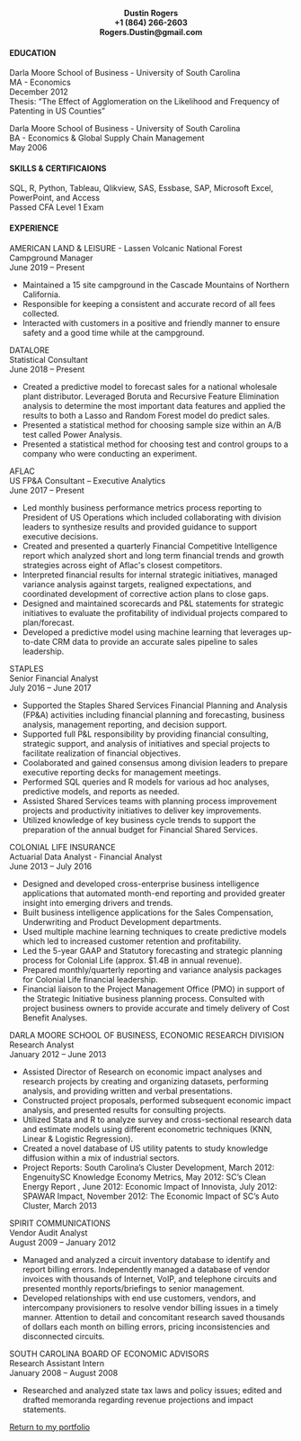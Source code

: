 <p align="center">
 <b>Dustin Rogers</b><br>
 <b>+1 (864) 266-2603</b><br>
 <b>Rogers.Dustin@gmail.com</b><br> 
</p>
 
#### EDUCATION
Darla Moore School of Business - University of South Carolina                                 
MA - Economics                                  
December 2012                                     
Thesis: “The Effect of Agglomeration on the Likelihood and Frequency of Patenting in US Counties”

Darla Moore School of Business - University of South Carolina                                     
BA - Economics & Global Supply Chain Management                                            
May 2006

#### SKILLS & CERTIFICAIONS   
SQL, R, Python, Tableau, Qlikview, SAS, Essbase, SAP, Microsoft Excel, PowerPoint, and Access                                
Passed CFA Level 1 Exam

#### EXPERIENCE
AMERICAN LAND & LEISURE	 - Lassen Volcanic National Forest                   
Campground Manager		                                 
June 2019 – Present                                     
+ Maintained a 15 site campground in the Cascade Mountains of Northern California.
+ Responsible for keeping a consistent and accurate record of all fees collected.
+ Interacted with customers in a positive and friendly manner to ensure safety and a good time while at the campground.

DATALORE                     
Statistical Consultant                           		
June 2018 – Present                           
+ Created a predictive model to forecast sales for a national wholesale plant distributor. Leveraged Boruta and Recursive Feature Elimination analysis to determine the most important data features and applied the results to both a Lasso and  Random Forest model do predict sales. 
+ Presented a statistical method for choosing sample size within an A/B test called Power Analysis. 
+ Presented a statistical method for choosing test and control groups to a company who were conducting an experiment.

AFLAC                           
US FP&A Consultant – Executive Analytics                                                                 
June 2017 – Present                                                             
+ Led monthly business performance metrics process reporting to President of US Operations which included collaborating with division leaders to synthesize results and provided guidance to support executive decisions.
+ Created and presented a quarterly Financial Competitive Intelligence report which analyzed short and long term financial trends and growth strategies across eight of Aflac's closest competitors.
+ Interpreted financial results for internal strategic initiatives, managed variance analysis against targets, realigned expectations, and coordinated development of corrective action plans to close gaps.
+ Designed and maintained scorecards and P&L statements for strategic initiatives to evaluate the profitability of individual projects compared to plan/forecast.
+ Developed a predictive model using machine learning that leverages up-to-date CRM data to provide an accurate sales pipeline to sales leadership.

STAPLES                                       
Senior Financial Analyst                                               
July 2016 – June 2017                                                               
+	Supported the Staples Shared Services Financial Planning and Analysis (FP&A) activities including financial planning and forecasting, business analysis, management reporting, and decision support.
+	Supported full P&L responsibility by providing financial consulting, strategic support, and analysis of initiatives and special projects to facilitate realization of financial objectives.
+	Coolaborated and gained consensus among division leaders to prepare executive reporting decks for management meetings.
+	Performed SQL queries and R models for various ad hoc analyses, predictive models, and reports as needed.
+	Assisted Shared Services teams with planning process improvement projects and productivity initiatives to deliver key improvements.
+	Utilized knowledge of key business cycle trends to support the preparation of the annual budget for Financial Shared Services.

COLONIAL LIFE INSURANCE                                                                        
Actuarial Data Analyst - Financial Analyst                                                              
June 2013 – July 2016
+	Designed and developed cross-enterprise business intelligence applications that automated month-end reporting and provided greater insight into emerging drivers and trends. 
+	Built business intelligence applications for the Sales Compensation, Underwriting and Product Development departments.
+	Used multiple machine learning techniques to create predictive models which led to increased customer retention and profitability.  
+	Led the 5-year GAAP and Statutory forecasting and strategic planning process for Colonial Life (approx. $1.4B in annual revenue).
+	Prepared monthly/quarterly reporting and variance analysis packages for Colonial Life financial leadership.
+	Financial liaison to the Project Management Office (PMO) in support of the Strategic Initiative business planning process. Consulted with project business owners to provide accurate and timely delivery of Cost Benefit Analyses.

DARLA MOORE SCHOOL OF BUSINESS, ECONOMIC RESEARCH DIVISION                                          
Research Analyst                                               
January 2012 – June 2013                                                                
+	Assisted Director of Research on economic impact analyses and research projects by creating and organizing datasets, performing analysis, and providing written and verbal presentations.
+	Constructed project proposals, performed subsequent economic impact analysis, and presented results for consulting projects.
+	Utilized Stata and R to analyze survey and cross-sectional research data and estimate models using different econometric techniques (KNN, Linear & Logistic Regression).
+	Created a novel database of US utility patents to study knowledge diffusion within a mix of industrial sectors. 
+	Project Reports: South Carolina’s Cluster Development, March 2012: EngenuitySC Knowledge Economy Metrics, May 2012: SC’s Clean Energy Report , June 2012: Economic Impact of Innovista, July 2012:  SPAWAR Impact, November 2012: The Economic Impact of SC’s Auto Cluster, March 2013

SPIRIT COMMUNICATIONS                                                       
Vendor Audit Analyst                                                   
August 2009 – January 2012                                                  
+	Managed and analyzed a circuit inventory database to identify and report billing errors. Independently managed a database of vendor invoices with thousands of Internet, VoIP, and telephone circuits and presented monthly reports/briefings to senior management. 
+	Developed relationships with end use customers, vendors, and intercompany provisioners to resolve vendor billing issues in a timely manner. Attention to detail and concomitant research saved thousands of dollars each month on billing errors, pricing inconsistencies and disconnected circuits.

SOUTH CAROLINA BOARD OF ECONOMIC ADVISORS                                                              
Research Assistant Intern                                                                  
January 2008 – August 2008
+ Researched and analyzed state tax laws and policy issues; edited and drafted memoranda regarding revenue projections and impact statements.


[Return to my portfolio](https://dustinrogers.github.io/)
